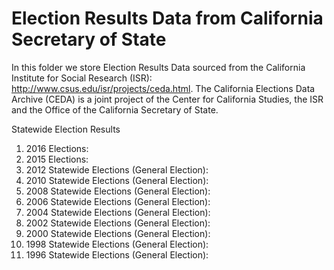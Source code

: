 # Election Results Data from California Secretary of State

In this folder we store Election Results Data sourced from the California Institute for Social Research (ISR): http://www.csus.edu/isr/projects/ceda.html. The California Elections Data Archive (CEDA) is a joint project of the Center for California Studies, the ISR and the Office of the California Secretary of State.

Statewide Election Results

1. 2016 Elections: 
2. 2015 Elections: 
3. 2012 Statewide Elections (General Election): 
4. 2010 Statewide Elections (General Election): 
5. 2008 Statewide Elections (General Election): 
6. 2006 Statewide Elections (General Election): 
7. 2004 Statewide Elections (General Election): 
8. 2002 Statewide Elections (General Election): 
9. 2000 Statewide Elections (General Election): 
10. 1998 Statewide Elections (General Election): 
11. 1996 Statewide Elections (General Election): 
